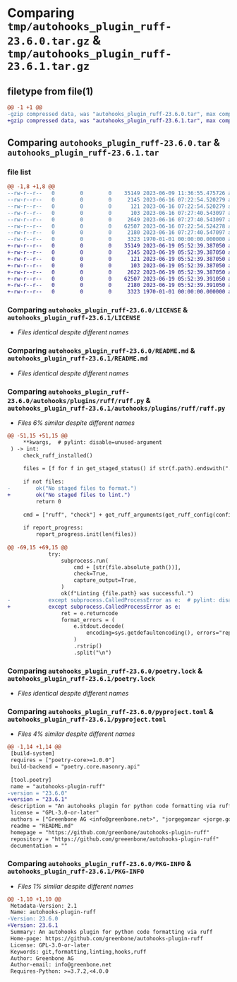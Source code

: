 # Comparing `tmp/autohooks_plugin_ruff-23.6.0.tar.gz` & `tmp/autohooks_plugin_ruff-23.6.1.tar.gz`

## filetype from file(1)

```diff
@@ -1 +1 @@
-gzip compressed data, was "autohooks_plugin_ruff-23.6.0.tar", max compression
+gzip compressed data, was "autohooks_plugin_ruff-23.6.1.tar", max compression
```

## Comparing `autohooks_plugin_ruff-23.6.0.tar` & `autohooks_plugin_ruff-23.6.1.tar`

### file list

```diff
@@ -1,8 +1,8 @@
--rw-r--r--   0        0        0    35149 2023-06-09 11:36:55.475726 autohooks_plugin_ruff-23.6.0/LICENSE
--rw-r--r--   0        0        0     2145 2023-06-16 07:22:54.520279 autohooks_plugin_ruff-23.6.0/README.md
--rw-r--r--   0        0        0      121 2023-06-16 07:22:54.520279 autohooks_plugin_ruff-23.6.0/autohooks/plugins/ruff/__init__.py
--rw-r--r--   0        0        0      103 2023-06-16 07:27:40.543097 autohooks_plugin_ruff-23.6.0/autohooks/plugins/ruff/__version__.py
--rw-r--r--   0        0        0     2649 2023-06-16 07:27:40.543097 autohooks_plugin_ruff-23.6.0/autohooks/plugins/ruff/ruff.py
--rw-r--r--   0        0        0    62507 2023-06-16 07:22:54.524278 autohooks_plugin_ruff-23.6.0/poetry.lock
--rw-r--r--   0        0        0     2180 2023-06-16 07:27:40.547097 autohooks_plugin_ruff-23.6.0/pyproject.toml
--rw-r--r--   0        0        0     3323 1970-01-01 00:00:00.000000 autohooks_plugin_ruff-23.6.0/PKG-INFO
+-rw-r--r--   0        0        0    35149 2023-06-19 05:52:39.387050 autohooks_plugin_ruff-23.6.1/LICENSE
+-rw-r--r--   0        0        0     2145 2023-06-19 05:52:39.387050 autohooks_plugin_ruff-23.6.1/README.md
+-rw-r--r--   0        0        0      121 2023-06-19 05:52:39.387050 autohooks_plugin_ruff-23.6.1/autohooks/plugins/ruff/__init__.py
+-rw-r--r--   0        0        0      103 2023-06-19 05:52:39.387050 autohooks_plugin_ruff-23.6.1/autohooks/plugins/ruff/__version__.py
+-rw-r--r--   0        0        0     2622 2023-06-19 05:52:39.387050 autohooks_plugin_ruff-23.6.1/autohooks/plugins/ruff/ruff.py
+-rw-r--r--   0        0        0    62507 2023-06-19 05:52:39.391050 autohooks_plugin_ruff-23.6.1/poetry.lock
+-rw-r--r--   0        0        0     2180 2023-06-19 05:52:39.391050 autohooks_plugin_ruff-23.6.1/pyproject.toml
+-rw-r--r--   0        0        0     3323 1970-01-01 00:00:00.000000 autohooks_plugin_ruff-23.6.1/PKG-INFO
```

### Comparing `autohooks_plugin_ruff-23.6.0/LICENSE` & `autohooks_plugin_ruff-23.6.1/LICENSE`

 * *Files identical despite different names*

### Comparing `autohooks_plugin_ruff-23.6.0/README.md` & `autohooks_plugin_ruff-23.6.1/README.md`

 * *Files identical despite different names*

### Comparing `autohooks_plugin_ruff-23.6.0/autohooks/plugins/ruff/ruff.py` & `autohooks_plugin_ruff-23.6.1/autohooks/plugins/ruff/ruff.py`

 * *Files 6% similar despite different names*

```diff
@@ -51,15 +51,15 @@
     **kwargs,  # pylint: disable=unused-argument
 ) -> int:
     check_ruff_installed()
 
     files = [f for f in get_staged_status() if str(f.path).endswith(".py")]
 
     if not files:
-        ok("No staged files to format.")
+        ok("No staged files to lint.")
         return 0
 
     cmd = ["ruff", "check"] + get_ruff_arguments(get_ruff_config(config))
 
     if report_progress:
         report_progress.init(len(files))
 
@@ -69,15 +69,15 @@
             try:
                 subprocess.run(
                     cmd + [str(file.absolute_path())],
                     check=True,
                     capture_output=True,
                 )
                 ok(f"Linting {file.path} was successful.")
-            except subprocess.CalledProcessError as e:  # pylint: disable=C0103
+            except subprocess.CalledProcessError as e:
                 ret = e.returncode
                 format_errors = (
                     e.stdout.decode(
                         encoding=sys.getdefaultencoding(), errors="replace"
                     )
                     .rstrip()
                     .split("\n")
```

### Comparing `autohooks_plugin_ruff-23.6.0/poetry.lock` & `autohooks_plugin_ruff-23.6.1/poetry.lock`

 * *Files identical despite different names*

### Comparing `autohooks_plugin_ruff-23.6.0/pyproject.toml` & `autohooks_plugin_ruff-23.6.1/pyproject.toml`

 * *Files 4% similar despite different names*

```diff
@@ -1,14 +1,14 @@
 [build-system]
 requires = ["poetry-core>=1.0.0"]
 build-backend = "poetry.core.masonry.api"
 
 [tool.poetry]
 name = "autohooks-plugin-ruff"
-version = "23.6.0"
+version = "23.6.1"
 description = "An autohooks plugin for python code formatting via ruff"
 license = "GPL-3.0-or-later"
 authors = ["Greenbone AG <info@greenbone.net>", "jorgegomzar <jorge.gomzar@gmail.com"]
 readme = "README.md"
 homepage = "https://github.com/greenbone/autohooks-plugin-ruff"
 repository = "https://github.com/greeenbone/autohooks-plugin-ruff"
 documentation = ""
```

### Comparing `autohooks_plugin_ruff-23.6.0/PKG-INFO` & `autohooks_plugin_ruff-23.6.1/PKG-INFO`

 * *Files 1% similar despite different names*

```diff
@@ -1,10 +1,10 @@
 Metadata-Version: 2.1
 Name: autohooks-plugin-ruff
-Version: 23.6.0
+Version: 23.6.1
 Summary: An autohooks plugin for python code formatting via ruff
 Home-page: https://github.com/greenbone/autohooks-plugin-ruff
 License: GPL-3.0-or-later
 Keywords: git,formatting,linting,hooks,ruff
 Author: Greenbone AG
 Author-email: info@greenbone.net
 Requires-Python: >=3.7.2,<4.0.0
```

